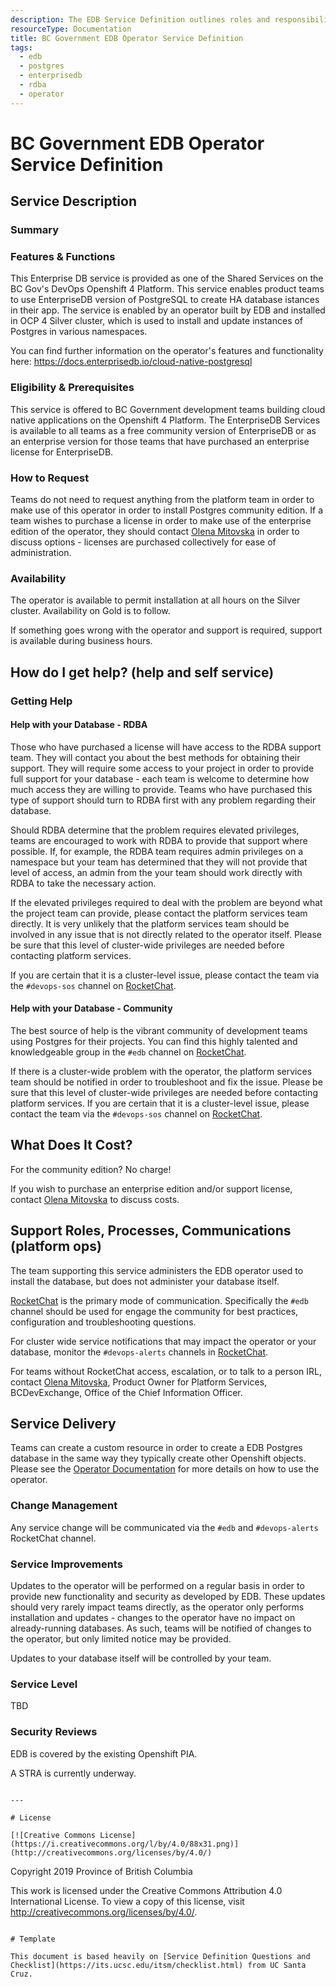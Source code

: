 ```yaml
---
description: The EDB Service Definition outlines roles and responsibilities for operating the service.
resourceType: Documentation
title: BC Government EDB Operator Service Definition
tags:
  - edb
  - postgres
  - enterprisedb
  - rdba
  - operator
---
```


# BC Government EDB Operator Service Definition

## Service Description

### Summary

### Features & Functions

This Enterprise DB service is provided as one of the Shared Services on the BC Gov's DevOps Openshift 4 Platform. This service enables product teams to use EnterpriseDB version of PostgreSQL to create HA database istances in their app. The service is enabled by an operator built by EDB and installed in OCP 4 Silver cluster, which is used to install and update instances of Postgres in various namespaces.

You can find further information on the operator's features and functionality here: https://docs.enterprisedb.io/cloud-native-postgresql

### Eligibility & Prerequisites

This service is offered to BC Government development teams building cloud native applications on the Openshift 4 Platform. The EnterpriseDB Services is available to all teams as a free community version of EnterpriseDB or as an enterprise version for those teams that have purchased an enterprise license for EnterpriseDB. 

### How to Request  

Teams do not need to request anything from the platform team in order to make use of this operator in order to install Postgres community edition.
If a team wishes to purchase a license in order to make use of the enterprise edition of the operator, 
they should contact [Olena Mitovska](mailto:olena.mitovska@gov.bc.ca) in order to discuss options - licenses are purchased collectively for ease of administration.

### Availability

The operator is available to permit installation at all hours on the Silver cluster. Availability on Gold is to follow.

If something goes wrong with the operator and support is required, support is available during business hours.

## How do I get help? (help and self service)

### Getting Help

#### Help with your Database - RDBA

Those who have purchased a license will have access to the RDBA support team. 
They will contact you about the best methods for obtaining their support.
They will require some access to your project in order to provide full support for your database -
each team is welcome to determine how much access they are willing to provide.
Teams who have purchased this type of support should turn to RDBA first with any problem regarding their database.

Should RDBA determine that the problem requires elevated privileges, teams are encouraged to work with RDBA to provide that support where possible.
If, for example, the RDBA team requires admin privileges on a namespace but your team has determined that they will not provide that level of access,
an admin from the your team should work directly with RDBA to take the necessary action.

If the elevated privileges required to deal with the problem are beyond what the project team can provide, 
please contact the platform services team directly. 
It is very unlikely that the platform services team should be involved in any issue that is not directly related to the operator itself.
Please be sure that this level of cluster-wide privileges are needed before contacting platform services.

If you are certain that it is a cluster-level issue, please contact the team via the `#devops-sos` channel on [RocketChat](https://chat.developer.gov.bc.ca/channel/devops-sos).

#### Help with your Database - Community

The best source of help is the vibrant community of development teams using Postgres for their projects. 
You can find this highly talented and knowledgeable group in the `#edb` channel on [RocketChat](https://chat.developer.gov.bc.ca/channel/edb).

If there is a cluster-wide problem with the operator, the platform services team should be notified in order to troubleshoot and fix the issue.
Please be sure that this level of cluster-wide privileges are needed before contacting platform services.
If you are certain that it is a cluster-level issue, please contact the team via the `#devops-sos` channel on [RocketChat](https://chat.developer.gov.bc.ca/channel/devops-sos).


## What Does It Cost?

For the community edition? No charge!

If you wish to purchase an enterprise edition and/or support license, contact [Olena Mitovska](mailto:olena.mitovska@gov.bc.ca) to discuss costs.

## Support Roles, Processes, Communications (platform ops)

The team supporting this service administers the EDB operator used to install the database, but does not administer your database itself.

[RocketChat](https://chat.developer.gov.bc.ca) is the primary mode of communication. Specifically the `#edb` channel should be used for engage the community for best practices, configuration and troubleshooting questions.

For cluster wide service notifications that may impact the operator or your database, monitor the `#devops-alerts` channels in [RocketChat](https://chat.developer.gov.bc.ca/channel/devops-alerts).

For teams without RocketChat access, escalation, or to talk to a person IRL, contact [Olena Mitovska](mailto:olena.mitovska@gov.bc.ca), Product Owner for Platform Services, BCDevExchange, Office of the Chief Information Officer.

## Service Delivery

Teams can create a custom resource in order to create a EDB Postgres database in the same way they typically create other Openshift objects.
Please see the [Operator Documentation](https://docs.enterprisedb.io/cloud-native-postgresql) for more details on how to use the operator.

### Change Management

Any service change will be communicated via the `#edb` and `#devops-alerts` RocketChat channel.

### Service Improvements

Updates to the operator will be performed on a regular basis in order to provide new functionality and security as developed by EDB.
These updates should very rarely impact teams directly, as the operator only performs installation and updates - 
changes to the operator have no impact on already-running databases.
As such, teams will be notified of changes to the operator, but only limited notice may be provided. 

Updates to your database itself will be controlled by your team.

### Service Level

TBD

### Security Reviews

EDB is covered by the existing Openshift PIA.

A STRA is currently underway.


```

---

# License

[![Creative Commons License](https://i.creativecommons.org/l/by/4.0/88x31.png)](http://creativecommons.org/licenses/by/4.0/)

```
Copyright 2019 Province of British Columbia

This work is licensed under the Creative Commons Attribution 4.0 International License.
To view a copy of this license, visit http://creativecommons.org/licenses/by/4.0/.
```

# Template

This document is based heavily on [Service Definition Questions and Checklist](https://its.ucsc.edu/itsm/checklist.html) from UC Santa Cruz.
